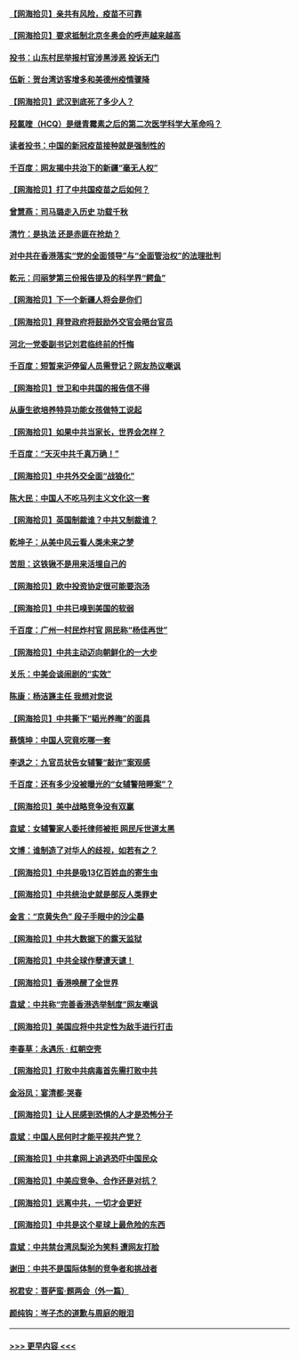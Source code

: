 #### [【网海拾贝】亲共有风险，疫苗不可靠](../pages/nsc993/n12872224.md?t=04121301) 
#### [【网海拾贝】要求抵制北京冬奥会的呼声越来越高](../pages/nsc993/n12868962.md?t=04121301) 
#### [投书：山东村民举报村官涉黑涉恶 投诉无门](../pages/nsc993/n12869726.md?t=04121301) 
#### [伍新：贺台湾访客增多和美德州疫情骤降](../pages/nsc993/n12865651.md?t=04121301) 
#### [【网海拾贝】武汉到底死了多少人？](../pages/nsc993/n12863707.md?t=04121301) 
#### [羟氯喹（HCQ）是继青霉素之后的第二次医学科学大革命吗？](../pages/nsc993/n12638564.md?t=04121301) 
#### [读者投书：中国的新冠疫苗接种就是强制性的](../pages/nsc993/n12859932.md?t=04121301) 
#### [千百度：网友揭中共治下的新疆“毫无人权”](../pages/nsc993/n12858385.md?t=04121301) 
#### [【网海拾贝】打了中共国疫苗之后如何？](../pages/nsc993/n12857866.md?t=04121301) 
#### [曾慧燕：司马璐走入历史 功载千秋](../pages/nsc993/n12856996.md?t=04121301) 
#### [清竹：是执法 还是赤匪在抢劫？](../pages/nsc993/n12856952.md?t=04121301) 
#### [对中共在香港落实“党的全面领导”与“全面管治权”的法理批判](../pages/nsc993/n12856929.md?t=04121301) 
#### [乾元：闫丽梦第三份报告提及的科学界“鳄鱼”](../pages/nsc993/n12855985.md?t=04121301) 
#### [【网海拾贝】下一个新疆人将会是你们](../pages/nsc993/n12855864.md?t=04121301) 
#### [【网海拾贝】拜登政府将鼓励外交官会晤台官员](../pages/nsc993/n12853615.md?t=04121301) 
#### [河北一党委副书记刘君临终前的忏悔](../pages/nsc993/n12849420.md?t=04121301) 
#### [千百度：短暂来沪停留人员需登记？网友热议嘲讽](../pages/nsc993/n12853497.md?t=04121301) 
#### [【网海拾贝】世卫和中共国的报告信不得](../pages/nsc993/n12850902.md?t=04121301) 
#### [从康生欲培养特异功能女孩做特工说起](../pages/nsc993/n12849289.md?t=04121301) 
#### [【网海拾贝】如果中共当家长，世界会怎样？](../pages/nsc993/n12848436.md?t=04121301) 
#### [千百度：“天灭中共千真万确！”](../pages/nsc993/n12845659.md?t=04121301) 
#### [【网海拾贝】中共外交全面“战狼化”](../pages/nsc993/n12845607.md?t=04121301) 
#### [陈大民：中国人不吃马列主义文化这一套](../pages/nsc993/n12842496.md?t=04121301) 
#### [【网海拾贝】英国制裁谁？中共又制裁谁？](../pages/nsc993/n12840909.md?t=04121301) 
#### [乾坤子：从美中风云看人类未来之梦](../pages/nsc993/n12840590.md?t=04121301) 
#### [苦胆：这铁锹不是用来活埋自己的](../pages/nsc993/n12839512.md?t=04121301) 
#### [【网海拾贝】欧中投资协定很可能要泡汤](../pages/nsc993/n12835122.md?t=04121301) 
#### [【网海拾贝】中共已嗅到美国的软弱](../pages/nsc993/n12832411.md?t=04121301) 
#### [千百度：广州一村民炸村官 网民称“杨佳再世”](../pages/nsc993/n12832380.md?t=04121301) 
#### [【网海拾贝】中共主动迈向朝鲜化的一大步](../pages/nsc993/n12829887.md?t=04121301) 
#### [关乐：中美会谈闹剧的“实效”](../pages/nsc993/n12826698.md?t=04121301) 
#### [陈康：杨洁篪主任  我想对您说](../pages/nsc993/n12826609.md?t=04121301) 
#### [【网海拾贝】中共撕下“韬光养晦”的面具](../pages/nsc993/n12826459.md?t=04121301) 
#### [蔡慎坤：中国人究竟吃哪一套](../pages/nsc993/n12826010.md?t=04121301) 
#### [李退之：九官员状告女辅警“敲诈”案观感](../pages/nsc993/n12823984.md?t=04121301) 
#### [千百度：还有多少没被曝光的“女辅警陪睡案”？](../pages/nsc993/n12822136.md?t=04121301) 
#### [【网海拾贝】美中战略竞争没有双赢](../pages/nsc993/n12822105.md?t=04121301) 
#### [袁斌：女辅警家人委托律师被拒 网民斥世道太黑](../pages/nsc993/n12822004.md?t=04121301) 
#### [文博：谁制造了对华人的歧视，如若有之？](../pages/nsc993/n12821635.md?t=04121301) 
#### [【网海拾贝】中共是吸13亿百姓血的寄生虫](../pages/nsc993/n12819191.md?t=04121301) 
#### [【网海拾贝】中共统治史就是部反人类罪史](../pages/nsc993/n12816738.md?t=04121301) 
#### [金言：“京黄失色” 段子手眼中的沙尘暴](../pages/nsc993/n12815700.md?t=04121301) 
#### [【网海拾贝】中共大数据下的露天监狱](../pages/nsc993/n12811075.md?t=04121301) 
#### [【网海拾贝】中共全球作孽遭天谴！](../pages/nsc993/n12810258.md?t=04121301) 
#### [【网海拾贝】香港唤醒了全世界](../pages/nsc993/n12809100.md?t=04121301) 
#### [袁斌：中共称“完善香港选举制度”网友嘲讽](../pages/nsc993/n12808994.md?t=04121301) 
#### [【网海拾贝】美国应将中共定性为敌手进行打击](../pages/nsc993/n12806870.md?t=04121301) 
#### [李春草：永遇乐 · 红朝空壳](../pages/nsc993/n12805365.md?t=04121301) 
#### [【网海拾贝】打败中共病毒首先需打败中共](../pages/nsc993/n12803930.md?t=04121301) 
#### [金浴凤：宴清都‧哭春](../pages/nsc993/n12801601.md?t=04121301) 
#### [【网海拾贝】让人民感到恐惧的人才是恐怖分子](../pages/nsc993/n12799347.md?t=04121301) 
#### [袁斌：中国人民何时才能平视共产党？](../pages/nsc993/n12799306.md?t=04121301) 
#### [【网海拾贝】中共拿网上追逃恐吓中国民众](../pages/nsc993/n12796905.md?t=04121301) 
#### [【网海拾贝】中美应竞争、合作还是对抗？](../pages/nsc993/n12794675.md?t=04121301) 
#### [【网海拾贝】远离中共，一切才会更好](../pages/nsc993/n12793572.md?t=04121301) 
#### [【网海拾贝】中共是这个星球上最危险的东西](../pages/nsc993/n12791400.md?t=04121301) 
#### [袁斌：中共禁台湾凤梨沦为笑料 遭网友打脸](../pages/nsc993/n12791335.md?t=04121301) 
#### [谢田：中共不是国际体制的竞争者和挑战者](../pages/nsc993/n12791212.md?t=04121301) 
#### [祝君安：菩萨蛮·题两会（外一篇）](../pages/nsc993/n12786801.md?t=04121301) 
#### [颜纯钩：岑子杰的道歉与周庭的眼泪](../pages/nsc993/n12786775.md?t=04121301) 

----
#### [ >>> 更早内容 <<< ](../indexes/nsc993-earlier.md)
